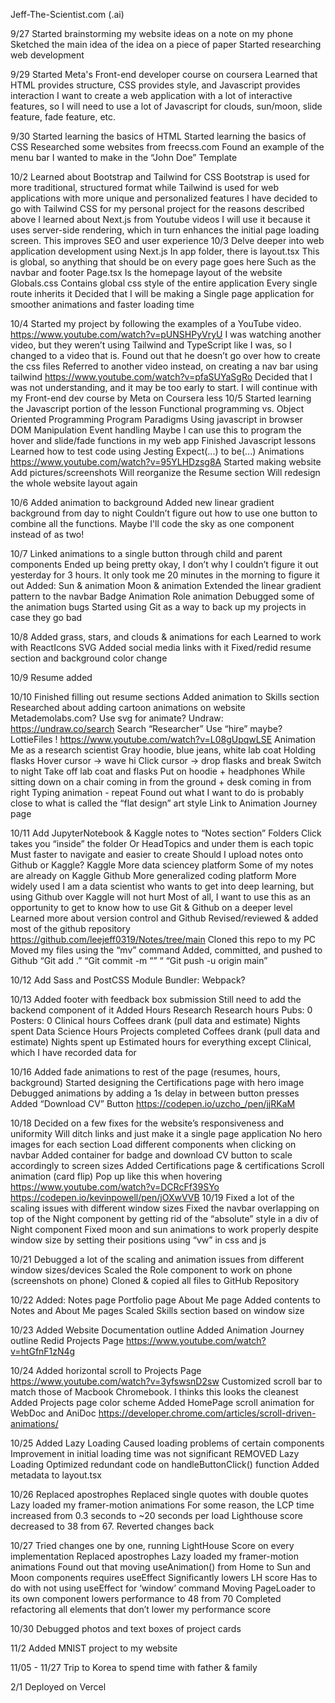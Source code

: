 Jeff-The-Scientist.com (.ai)

9/27
Started brainstorming my website ideas on a note on my phone
Sketched the main idea of the idea on a piece of paper
Started researching web development

9/29
Started Meta's Front-end developer course on coursera
Learned that HTML provides structure, CSS provides style, and Javascript provides interaction
I want to create a web application with a lot of interactive features, so I will need to use a lot of Javascript for clouds, sun/moon, slide feature, fade feature, etc.

9/30
Started learning the basics of HTML
Started learning the basics of CSS
Researched some websites from freecss.com
Found an example of the menu bar I wanted to make in the “John Doe” Template

10/2
Learned about Bootstrap and Tailwind for CSS
Bootstrap is used for more traditional, structured format while Tailwind is used for web applications with more unique and personalized features
I have decided to go with Tailwind CSS for my personal project for the reasons described above
I learned about Next.js from Youtube videos
I will use it because it uses server-side rendering, which in turn enhances the initial page loading screen. This improves SEO and user experience
10/3
Delve deeper into web application development using Next.js
In app folder, there is layout.tsx
This is global, so anything that should be on every page goes here
Such as the navbar and footer
Page.tsx
Is the homepage layout of the website
Globals.css
Contains global css style of the entire application
Every single route inherits it
Decided that I will be making a Single page application for smoother animations and faster loading time

10/4
Started my project by following the examples of a YouTube video. 
https://www.youtube.com/watch?v=pUNSHPyVryU 
I was watching another video, but they weren’t using Tailwind and TypeScript like I was, so I changed to a video that is.
Found out that he doesn’t go over how to create the css files
Referred to another video instead, on creating a nav bar using tailwind
https://www.youtube.com/watch?v=pfaSUYaSgRo
Decided that I was not understanding, and it may be too early to start. I will continue with my Front-end dev course by Meta on Coursera
less
10/5
Started learning the Javascript portion of the lesson
Functional programming vs. Object Oriented Programming
Program Paradigms
Using javascript in browser
DOM Manipulation
Event handling
Maybe I can use this to program the hover and slide/fade functions in my web app
Finished Javascript lessons
Learned how to test code using Jesting
Expect(...) to be(...)
Animations
https://www.youtube.com/watch?v=95YLHDzsg8A 
Started making website
Add pictures/screenshots
Will reorganize the Resume section
Will redesign the whole website layout again

10/6
Added animation to background
Added new linear gradient background from day to night
Couldn’t figure out how to use one button to combine all the functions.
Maybe I'll code the sky as one component instead of as two!

10/7
Linked animations to a single button through child and parent components
Ended up being pretty okay, I don’t why I couldn’t figure it out yesterday for 3 hours. 
It only took me 20 minutes in the morning to figure it out
Added:
Sun & animation
Moon  & animation
Extended the linear gradient pattern to the navbar
Badge Animation
Role animation
Debugged some of the animation bugs
Started using Git as a way to back up my projects in case they go bad

10/8
Added grass, stars, and clouds & animations for each
Learned to work with ReactIcons SVG
Added social media links with it
Fixed/redid resume section and background color change

10/9
Resume added

10/10
Finished filling out resume sections
Added animation to Skills section
Researched about adding cartoon animations on website
Metademolabs.com?
Use svg for animate?
Undraw: https://undraw.co/search
Search “Researcher”
Use “hire” maybe?
LottieFiles !
https://www.youtube.com/watch?v=L08gUpqwLSE 
Animation
Me as a research scientist
Gray hoodie, blue jeans, white lab coat
Holding flasks
Hover cursor → wave hi
Click cursor → drop flasks and break
Switch to night
Take off lab coat and flasks
Put on hoodie + headphones
While sitting down on a chair coming in from the ground + desk coming in from right
Typing animation - repeat
Found out what I want to do is probably close to what is called the “flat design” art style
Link to Animation Journey page

10/11
Add JupyterNotebook & Kaggle notes to “Notes section”
Folders
Click takes you “inside” the folder
Or HeadTopics and under them is each topic
Must faster to navigate and easier to create
Should I upload notes onto Github or Kaggle?
Kaggle
More data sciencey platform
Some of my notes are already on Kaggle
Github
More generalized coding platform
More widely used
I am a data scientist who wants to get into deep learning, but using Github over Kaggle will not hurt
Most of all, I want to use this as an opportunity to get to know how to use Git & Github on a deeper level
Learned more about version control and Github
Revised/reviewed & added most of the github repository
https://github.com/leejeff0319/Notes/tree/main 
Cloned this repo to my PC
Moved my files using the “mv” command
Added, committed, and pushed to Github
“Git add .”
“Git commit -m “” “
“Git push -u origin main”

10/12
Add Sass and PostCSS
Module Bundler: Webpack?

10/13
Added footer
with feedback box submission
Still need to add the backend component of it
Added Hours
Research
Research hours
Pubs: 0
Posters: 0
Clinical hours
Coffees drank (pull data and estimate)
Nights spent
Data Science
Hours
Projects completed
Coffees drank (pull data and estimate)
Nights spent up
Estimated hours for everything except Clinical, which I have recorded data for


10/16
Added fade animations to rest of the page (resumes, hours, background)
Started designing the Certifications page with hero image
Debugged animations by adding a 1s delay in between button presses
Added “Download CV” Button
https://codepen.io/uzcho_/pen/jjRKaM 

10/18
Decided on a few fixes for the website’s responsiveness and uniformity
Will ditch links and just make it a single page application
No hero images for each section
Load different components when clicking on navbar
Added container for badge and download CV button to scale accordingly to screen sizes
Added Certifications page & certifications
Scroll animation (card flip)
Pop up like this when hovering
https://www.youtube.com/watch?v=DCRcFf39SYo 
https://codepen.io/kevinpowell/pen/jOXwVVB 
10/19
Fixed a lot of the scaling issues with different window sizes
Fixed the navbar overlapping on top of the Night component by getting rid of the “absolute” style in a div of Night component
Fixed moon and sun animations to work properly despite window size by setting their positions using “vw” in css and js

10/21
Debugged a lot of the scaling and animation issues from different window sizes/devices
Scaled the Role component to work on phone (screenshots on phone)
Cloned & copied all files to GitHub Repository

10/22
Added: 
Notes page
Portfolio page
About Me page
Added contents to Notes and About Me pages
Scaled Skills section based on window size

10/23
Added Website Documentation outline
Added Animation Journey outline
Redid Projects Page
https://www.youtube.com/watch?v=htGfnF1zN4g 

10/24
Added horizontal scroll to Projects Page
https://www.youtube.com/watch?v=3yfswsnD2sw 
Customized scroll bar to match those of Macbook Chromebook. I thinks this looks the cleanest
Added Projects page color scheme
Added HomePage scroll animation for WebDoc and AniDoc
https://developer.chrome.com/articles/scroll-driven-animations/ 

10/25
Added Lazy Loading
Caused loading problems of certain components
Improvement in initial loading time was not significant
REMOVED Lazy Loading
Optimized redundant code on handleButtonClick() function
Added metadata to layout.tsx

10/26
Replaced apostrophes
Replaced single quotes with double quotes
Lazy loaded my framer-motion animations
For some reason, the LCP time increased from 0.3 seconds to ~20 seconds per load
Lighthouse score decreased to 38 from 67.
Reverted changes back

10/27
Tried changes one by one, running LightHouse Score on every implementation
Replaced apostrophes
Lazy loaded my framer-motion animations
Found out that moving useAnimation() from Home to Sun and Moon components requires useEffect
Significantly lowers LH score
Has to do with not using useEffect for ‘window’ command
Moving PageLoader to its own component lowers performance to 48 from 70
Completed refactoring all elements that don’t lower my performance score

10/30
Debugged photos and text boxes of project cards

11/2
Added MNIST project to my website

11/05 - 11/27
Trip to Korea to spend time with father & family

2/1
Deployed on Vercel



